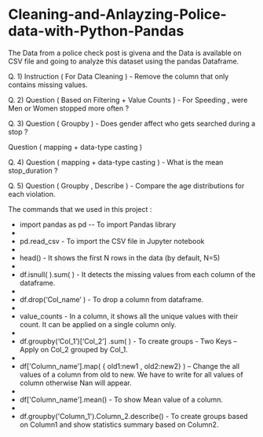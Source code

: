# Cleaning-and-Anlayzing-Police-data-with-Python-Pandas

The Data from a police check post is givena and the Data is available on CSV file and going to analyze this dataset using the pandas Dataframe.

Q. 1) Instruction ( For Data Cleaning ) - Remove the column that only contains missing values.

Q. 2) Question ( Based on Filtering + Value Counts ) - For Speeding , were Men or Women stopped more often ? 

Q. 3) Question ( Groupby ) - Does gender affect who gets searched during a stop ?

Question ( mapping + data-type casting )

Q. 4) Question ( mapping + data-type casting ) - What is the mean stop_duration ?

Q. 5) Question ( Groupby , Describe ) - Compare the age distributions for each violation.


The commands that we used in this project :

* import pandas as pd -- To import Pandas library
* 
* pd.read_csv - To import the CSV file in Jupyter notebook
* 
* head() - It shows the first N rows in the data (by default, N=5)
* 
* df.isnull( ).sum( ) - It detects the missing values from each column of the dataframe.
* 
* df.drop(‘Col_name’ )   - To drop a column from dataframe.
* 
* value_counts - In a column, it shows all the unique values with their count. It can be applied on a single column only.
* 
* df.groupby(‘Col_1’)[‘Col_2’] .sum( ) - To create groups - Two Keys – Apply on Col_2 grouped by Col_1.
* 
* df['Column_name'].map( { old1:new1 , old2:new2} ) – Change the all values of a column from old to new. We have to write for all values of column otherwise Nan will appear.
* 
* df['Column_name'].mean() - To show Mean value of a column.
* 
* df.groupby('Column_1').Column_2.describe() - To create groups based on Column1 and show statistics summary based on Column2.
